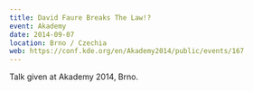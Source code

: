 ```yaml
---
title: David Faure Breaks The Law!?
event: Akademy
date: 2014-09-07
location: Brno / Czechia
web: https://conf.kde.org/en/Akademy2014/public/events/167
---
```

Talk given at Akademy 2014, Brno.